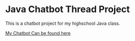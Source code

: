 # **Java Chatbot Thread Project**

This is a chatbot project for my highschool Java class.

[My Chatbot Can be found here](https://repl.it/@KristinProudfoo/Computer-Java-Chatbot)
